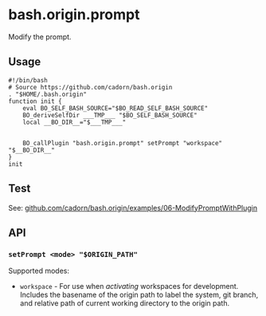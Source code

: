 bash.origin.prompt
==================

Modify the prompt.


Usage
-----

	#!/bin/bash
	# Source https://github.com/cadorn/bash.origin
	. "$HOME/.bash.origin"
	function init {
		eval BO_SELF_BASH_SOURCE="$BO_READ_SELF_BASH_SOURCE"
		BO_deriveSelfDir ___TMP___ "$BO_SELF_BASH_SOURCE"
		local __BO_DIR__="$___TMP___"


		BO_callPlugin "bash.origin.prompt" setPrompt "workspace" "$__BO_DIR__"
	}
	init


Test
----

See: [github.com/cadorn/bash.origin/examples/06-ModifyPromptWithPlugin](https://github.com/cadorn/bash.origin/tree/master/examples/06-ModifyPromptWithPlugin)


API
---

### `setPrompt <mode> "$ORIGIN_PATH"`

Supported modes:

  * `workspace` - For use when *activating* workspaces for development. Includes the basename of the origin path to label the system, git branch, and relative path of current working directory to the origin path.
